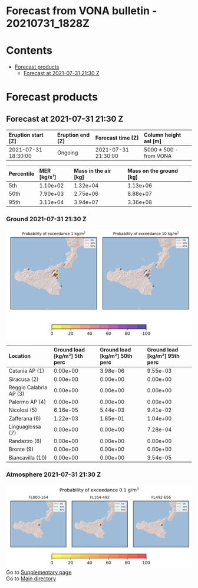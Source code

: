 
Forecast from VONA bulletin - 20210731_1828Z
============================================

Contents
========

* [Forecast products](#forecast-products)
	* [Forecast at 2021-07-31 21:30 Z](#forecast-at-2021-07-31-2130-z)

# Forecast products

## Forecast at 2021-07-31 21:30 Z
  

|Eruption start [Z]|Eruption end [Z]|Forecast time [Z]|Column height asl [m]|
| :--- | :--- | :--- | :--- |
|2021-07-31 18:30:00|Ongoing|2021-07-31 21:30:00|5000 ± 500 - from VONA|
  
  

|Percentile|MER [kg/s¹]|Mass in the air [kg]|Mass on the ground [kg]|
| :--- | :--- | :--- | :--- |
|5th|1.10e+02|1.32e+04|1.13e+06|
|50th|7.90e+03|2.75e+06|8.88e+07|
|95th|3.11e+04|3.94e+07|3.36e+08|
  

### Ground 2021-07-31 21:30 Z
  
![](./figures/probability_grd_2021_07_31_2130_scenario_1.png)  
  
  
  
  
  
  
  
  
  

|Location|Ground load [kg/m²] 5th perc|Ground load [kg/m²] 50th perc|Ground load [kg/m²] 95th perc|
| :--- | :--- | :--- | :--- |
|Catania AP (1)|0.00e+00|3.98e-06|9.55e-03|
|Siracusa (2)|0.00e+00|0.00e+00|0.00e+00|
|Reggio Calabria AP (3)|0.00e+00|0.00e+00|0.00e+00|
|Palermo AP (4)|0.00e+00|0.00e+00|0.00e+00|
|Nicolosi (5)|6.16e-05|5.44e-03|9.41e-02|
|Zafferana (6)|1.22e-03|1.85e-01|1.04e+00|
|Linguaglossa (7)|0.00e+00|0.00e+00|7.28e-04|
|Randazzo (8)|0.00e+00|0.00e+00|0.00e+00|
|Bronte (9)|0.00e+00|0.00e+00|0.00e+00|
|Biancavilla (10)|0.00e+00|0.00e+00|3.54e-05|
  

### Atmosphere 2021-07-31 21:30 Z
  
![](./figures/probability_air_2021_07_31_2130_scenario_1_conclev_1.png)  
Go to [Supplementary page](Supplementary_page.md)  
Go to [Main directory](https://github.com/federicapardini/Real_time_ash_forecast)